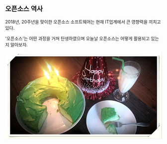 ## 오픈소스 역사

2018년,  20주년을 맞이한 오픈소스 소프트웨어는 현재 IT업계에서 큰 영향력을 끼치고 있다.

'오픈소스'는 어떤 과정을 거쳐 탄생하였으며 오늘날 오픈소스는 어떻게 활용되고 있는지 알아보자.

![](/assets/pic02.jpg)

